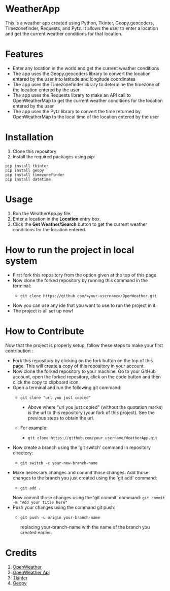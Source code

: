 # WeatherApp

This is a weather app created using Python, Tkinter, Geopy.geocoders, Timezonefinder, Requests, and Pytz. It allows the user to enter a location and get the current weather conditions for that location.

# Features

- Enter any location in the world and get the current weather conditions
- The app uses the Geopy.geocoders library to convert the location entered by the user into latitude and longitude coordinates
- The app uses the Timezonefinder library to determine the timezone of the location entered by the user
- The app uses the Requests library to make an API call to OpenWeatherMap to get the current weather conditions for the location entered by the user
- The app uses the Pytz library to convert the time returned by OpenWeatherMap to the local time of the location entered by the user

# Installation

1. Clone this repository 
2. Install the required packages using pip:
```shell
pip install tkinter
pip install geopy
pip install timezonefinder
pip install datetime
```

# Usage

1. Run the WeatherApp.py file.
2. Enter a location in the **Location** entry box.
3. Click the **Get Weather/Search** button to get the current weather conditions for the location entered.

# How to run the project in local system
- First fork this repository from the option given at the top of this page.
- Now clone the forked repository by running this command in the terminal:
  - ```
    git clone https://github.com/<your-username>/OpenWeather.git
    ``` 
- Now you can use any ide that you want to use to run the project in it.
- The project is all set up now!

# How to Contribute
Now that the project is properly setup, follow these steps to make your first contribution :
- Fork this repository by clicking on the fork button on the top of this page. This will create a copy of this repository in your account.
- Now clone the forked repository to your machine. Go to your GitHub account, open the forked repository, click on the code button and then click the copy to clipboard icon.
- Open a terminal and run the following git command:
  - ```
    git clone "url you just copied"
    ```
    - Above where "url you just copied" (without the quotation marks) is the url to this repository (your fork of this project). See the previous steps to obtain the url.
      
  - For example:
    - ```
      git clone https://github.com/your_username/WeatherApp.git
      ```
- Now create a branch using the 'git switch' command in repository directory:
  -   ```
      git switch -c your-new-branch-name
      ```
- Make necessary changes and commit those changes. Add those changes to the branch you just created using the 'git add' command:
  -   ```
      git add .
      ```
    Now commit those changes using the 'git commit' command:
      ```
      git commit -m "Add your title here"
      ```
- Push your changes using the command git push:
  -   ```
      git push -u origin your-branch-name
      ```
      replacing your-branch-name with the name of the branch you created earlier.


# Credits

1. [OpenWeather](https://openweathermap.org/)
2. [OpenWeather Api](https://openweathermap.org/api)
3. [Tkinter](https://docs.python.org/3/library/tkinter.html)
4. [Geopy](https://geopy.readthedocs.io/en/stable/#geocoders)
